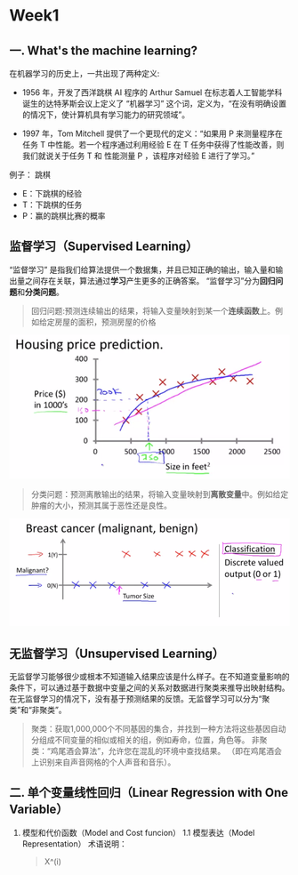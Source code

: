 # Week1

## 一. What's the machine learning?

在机器学习的历史上，一共出现了两种定义:

- 1956 年，开发了西洋跳棋 AI 程序的 Arthur Samuel 在标志着人工智能学科诞生的达特茅斯会议上定义了 “机器学习” 这个词，定义为，“在没有明确设置的情况下，使计算机具有学习能力的研究领域”。

- 1997 年，Tom Mitchell 提供了一个更现代的定义：“如果用 P 来测量程序在任务 T 中性能。若一个程序通过利用经验 E 在 T 任务中获得了性能改善，则我们就说关于任务 T 和 性能测量 P ，该程序对经验 E 进行了学习。”

例子： 跳棋
- E：下跳棋的经验
- T：下跳棋的任务
- P：赢的跳棋比赛的概率

## 监督学习（Supervised Learning）
 “监督学习” 是指我们给算法提供一个数据集，并且已知正确的输出，输入量和输出量之间存在关联，算法通过**学习**产生更多的正确答案。
 “监督学习”分为**回归问题**和**分类问题**。
> 回归问题:预测连续输出的结果，将输入变量映射到某一个**连续函数**上。例如给定房屋的面积，预测房屋的价格

<p align='center'>
<img src='https://github.com/jzb1128/Machine_Learning_Notebook/blob/main/image/Housing%20price.png'>
</p>

> 分类问题：预测离散输出的结果，将输入变量映射到**离散变量**中。例如给定肿瘤的大小，预测其属于恶性还是良性。

<p align='center'>
<img src='https://github.com/jzb1128/Machine_Learning_Notebook/blob/main/image/Cancer.png'>
</p>

## 无监督学习（Unsupervised Learning）
无监督学习能够很少或根本不知道输入结果应该是什么样子。在不知道变量影响的条件下，可以通过基于数据中变量之间的关系对数据进行聚类来推导出映射结构。 在无监督学习的情况下，没有基于预测结果的反馈。无监督学习可以分为“聚类”和“非聚类”。

> 聚类：获取1,000,000个不同基因的集合，并找到一种方法将这些基因自动分组成不同变量的相似或相关的组，例如寿命，位置，角色等。
> 非聚类：“鸡尾酒会算法”，允许您在混乱的环境中查找结果。 （即在鸡尾酒会上识别来自声音网格的个人声音和音乐）。

## 二. 单个变量线性回归（Linear Regression with One Variable）
1. 模型和代价函数（Model and Cost funcion）
   1.1 模型表达（Model Representation）
   术语说明：
   > X^(i)
